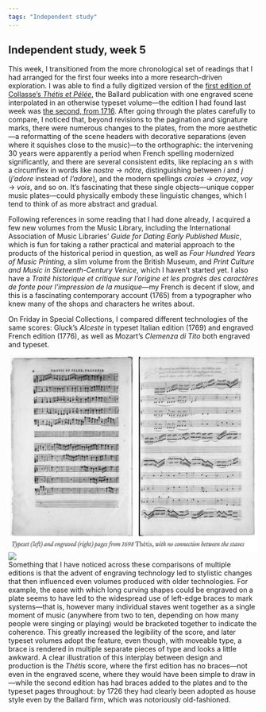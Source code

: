 ```yaml
---
tags: "Independent study"
---
```

## Independent study, week 5

This week, I transitioned from the more chronological set of readings that I had arranged for the first four weeks into a more research-driven exploration. I was able to find a fully digitized version of the [first edition of Collasse’s _Thétis et Pélée_,](https://gallica.bnf.fr/ark:/12148/btv1b90627712/f2.item) the Ballard publication with one engraved scene interpolated in an otherwise typeset volume—the edition I had found last week was [the second, from 1716](https://digital.library.unt.edu/ark:/67531/metadc4/m1/9/). After going through the plates carefully to compare, I noticed that, beyond revisions to the pagination and signature marks, there were numerous changes to the plates, from the more aesthetic—a reformatting of the scene headers with decorative separations (even where it squishes close to the music)—to the orthographic: the intervening 30 years were apparently a period when French spelling modernized significantly, and there are several consistent edits, like replacing an _s_ with a circumflex in words like _nostre_ → _nôtre_, distinguishing between _i_ and _j_ (_j’adore_ instead of _I’adore_), and the modern spellings _croies_ → _croyez_, _voy_ → _vois_, and so on. It’s fascinating that these single objects—unique copper music plates—could physically embody these linguistic changes, which I tend to think of as more abstract and gradual.

Following references in some reading that I had done already, I acquired a few new volumes from the Music Library, including the International Association of Music Libraries’ _Guide for Dating Early Published Music_, which is fun for taking a rather practical and material approach to the products of the historical period in question, as well as _Four Hundred Years of Music Printing_, a slim volume from the British Museum, and _Print Culture and Music in Sixteenth-Century Venice_, which I haven’t started yet. I also have a _Traité historique et critique sur l’origine et les progrès des caractères de fonte pour l’impression de la musique_—my French is decent if slow, and this is a fascinating contemporary account (1765) from a typographer who knew many of the shops and characters he writes about.

On Friday in Special Collections, I compared different technologies of the same scores: Gluck’s _Alceste_ in typeset Italian edition (1769) and engraved French edition (1776), as well as Mozart’s _Clemenza di Tito_ both engraved and typeset. 

<img src='https://raw.githubusercontent.com/emdashemma/emdashemma.github.io/main/uploads/thetis_1689.png' width="600" align="left">

<img src='https://raw.githubusercontent.com/emdashemma/emdashemma.github.io/main/uploads/thetis_1716.png' width="600" align="left">

Something that I have noticed across these comparisons of multiple editions is that the advent of engraving technology led to stylistic changes that then influenced even volumes produced with older technologies. For example, the ease with which long curving shapes could be engraved on a plate seems to have led to the widespread use of left-edge braces to mark systems—that is, however many individual staves went together as a single moment of music (anywhere from two to ten, depending on how many people were singing or playing) would be bracketed together to indicate the coherence. This greatly increased the legibility of the score, and later typeset volumes adopt the feature, even though, with moveable type, a brace is rendered in multiple separate pieces of type and looks a little awkward. A clear illustration of this interplay between design and production is the _Thétis_ score, where the first edition has no braces—not even in the engraved scene, where they would have been simple to draw in—while the second edition has had braces added to the plates and to the typeset pages throughout: by 1726 they had clearly been adopted as house style even by the Ballard firm, which was notoriously old-fashioned.
